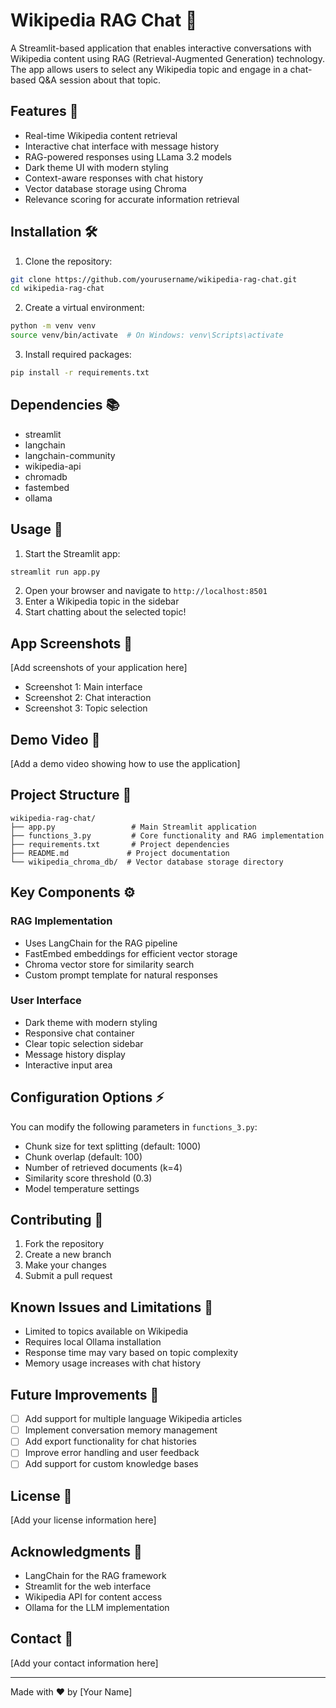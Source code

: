 # Wikipedia RAG Chat 🤖

A Streamlit-based application that enables interactive conversations with Wikipedia content using RAG (Retrieval-Augmented Generation) technology. The app allows users to select any Wikipedia topic and engage in a chat-based Q&A session about that topic.

## Features 🌟

- Real-time Wikipedia content retrieval
- Interactive chat interface with message history
- RAG-powered responses using LLama 3.2 models
- Dark theme UI with modern styling
- Context-aware responses with chat history
- Vector database storage using Chroma
- Relevance scoring for accurate information retrieval

## Installation 🛠️

1. Clone the repository:
```bash
git clone https://github.com/yourusername/wikipedia-rag-chat.git
cd wikipedia-rag-chat
```

2. Create a virtual environment:
```bash
python -m venv venv
source venv/bin/activate  # On Windows: venv\Scripts\activate
```

3. Install required packages:
```bash
pip install -r requirements.txt
```

## Dependencies 📚

- streamlit
- langchain
- langchain-community
- wikipedia-api
- chromadb
- fastembed
- ollama

## Usage 🚀

1. Start the Streamlit app:
```bash
streamlit run app.py
```

2. Open your browser and navigate to `http://localhost:8501`
3. Enter a Wikipedia topic in the sidebar
4. Start chatting about the selected topic!

## App Screenshots 📸

[Add screenshots of your application here]

- Screenshot 1: Main interface
- Screenshot 2: Chat interaction
- Screenshot 3: Topic selection

## Demo Video 🎥

[Add a demo video showing how to use the application]

## Project Structure 📁

```
wikipedia-rag-chat/
├── app.py                 # Main Streamlit application
├── functions_3.py         # Core functionality and RAG implementation
├── requirements.txt       # Project dependencies
├── README.md             # Project documentation
└── wikipedia_chroma_db/  # Vector database storage directory
```

## Key Components ⚙️

### RAG Implementation
- Uses LangChain for the RAG pipeline
- FastEmbed embeddings for efficient vector storage
- Chroma vector store for similarity search
- Custom prompt template for natural responses

### User Interface
- Dark theme with modern styling
- Responsive chat container
- Clear topic selection sidebar
- Message history display
- Interactive input area

## Configuration Options ⚡

You can modify the following parameters in `functions_3.py`:
- Chunk size for text splitting (default: 1000)
- Chunk overlap (default: 100)
- Number of retrieved documents (k=4)
- Similarity score threshold (0.3)
- Model temperature settings

## Contributing 🤝

1. Fork the repository
2. Create a new branch
3. Make your changes
4. Submit a pull request

## Known Issues and Limitations 🚧

- Limited to topics available on Wikipedia
- Requires local Ollama installation
- Response time may vary based on topic complexity
- Memory usage increases with chat history

## Future Improvements 🔮

- [ ] Add support for multiple language Wikipedia articles
- [ ] Implement conversation memory management
- [ ] Add export functionality for chat histories
- [ ] Improve error handling and user feedback
- [ ] Add support for custom knowledge bases

## License 📄

[Add your license information here]

## Acknowledgments 👏

- LangChain for the RAG framework
- Streamlit for the web interface
- Wikipedia API for content access
- Ollama for the LLM implementation

## Contact 📧

[Add your contact information here]

---

Made with ❤️ by [Your Name]